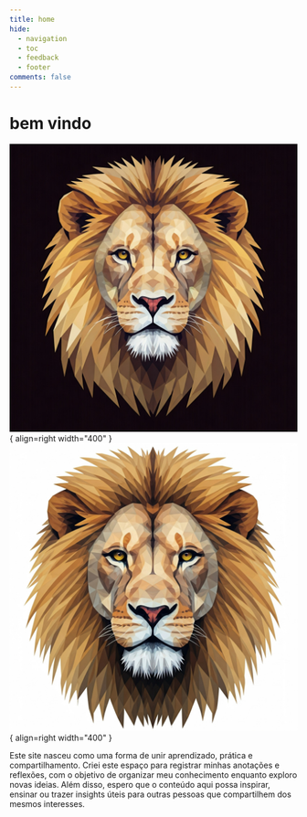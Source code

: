 ```yaml
---
title: home
hide:
  - navigation
  - toc
  - feedback
  - footer
comments: false
---
```

# bem vindo

![](./images/dark_lion.jpeg#only-dark){ align=right width="400" }
![](./images/light_lion.jpeg#only-light){ align=right width="400" }


Este site nasceu como uma forma de unir aprendizado, prática e compartilhamento. Criei este espaço para registrar minhas anotações e reflexões, com o objetivo de organizar meu conhecimento enquanto exploro novas ideias. Além disso, espero que o conteúdo aqui possa inspirar, ensinar ou trazer insights úteis para outras pessoas que compartilhem dos mesmos interesses.


<!-- <div class="grid" markdown style="text-align:center;">

<div>
<h1>SEJA MUITO BEM VINDO!</h1>
<p>Este site nasceu como uma forma de unir aprendizado, prática e compartilhamento. Criei este espaço para registrar minhas anotações e reflexões, com o objetivo de organizar meu conhecimento enquanto exploro novas ideias. Além disso, espero que o conteúdo aqui possa inspirar, ensinar ou trazer insights úteis para outras pessoas que compartilhem dos mesmos interesses.</p>
</div>

<div></div>

</div> -->